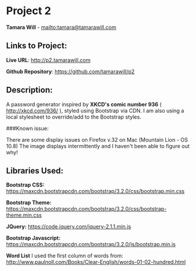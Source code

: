 # Project 2
**Tamara Will** - <mailto:tamara@tamarawill.com>

## Links to Project:
**Live URL**: <http://p2.tamarawill.com>

**Github Repository**: <https://github.com/tamarawill/p2>

## Description:

A password generator inspired by **XKCD's comic number 936** ( <http://xkcd.com/936/> ), styled using Bootstrap via CDN. I am also using a local stylesheet to override/add to the Bootstrap styles.

###Known issue: 

There are some display issues on Firefox v.32 on Mac (Mountain Lion - OS 10.8) The image displays intermittently and I haven't been able to figure out why!

## Libraries Used:

**Bootstrap CSS:**
<https://maxcdn.bootstrapcdn.com/bootstrap/3.2.0/css/bootstrap.min.css>

**Bootstrap Theme:** 
<https://maxcdn.bootstrapcdn.com/bootstrap/3.2.0/css/bootstrap-theme.min.css>

**JQuery:**
<https://code.jquery.com/jquery-2.1.1.min.js>

**Bootstrap Javascript:** 
<https://maxcdn.bootstrapcdn.com/bootstrap/3.2.0/js/bootstrap.min.js>

**Word List**
I used the first column of words from:
<http://www.paulnoll.com/Books/Clear-English/words-01-02-hundred.html>